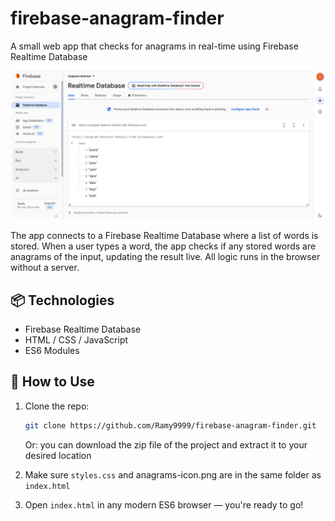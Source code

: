 # firebase-anagram-finder
A small web app that checks for anagrams in real-time using Firebase Realtime Database

![Firebase Realtime Database](./Firebase-Console-Realtime-Database.png)

The app connects to a Firebase Realtime Database where a list of words is stored. When a user types a word, the app checks if any stored words are anagrams of the input, updating the result live. All logic runs in the browser without a server.

## 📦 Technologies

- Firebase Realtime Database
- HTML / CSS / JavaScript
- ES6 Modules

## 🔧 How to Use

1. Clone the repo:
   ```bash
   git clone https://github.com/Ramy9999/firebase-anagram-finder.git
   ```
   Or: you can download the zip file of the project and extract it to your desired location
   
3. Make sure `styles.css` and anagrams-icon.png are in the same folder as `index.html`
4. Open `index.html` in any modern ES6 browser — you're ready to go!
